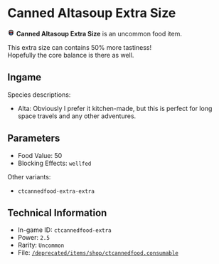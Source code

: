 # Canned Altasoup Extra Size

<img src="https://raw.githubusercontent.com/Ceterai/Enternia/main/deprecated/items/shop/ctcannedfood.png" alt="Canned Altasoup Extra Size icon" loading="lazy" height=16px width="auto" /> **Canned Altasoup Extra Size** is an uncommon food item.

This extra size can contains 50% more tastiness!  
Hopefully the core balance is there as well.

## Ingame

Species descriptions:

- Alta: Obviously I prefer it kitchen-made, but this is perfect for long space travels and any other adventures.

## Parameters

- Food Value: 50
- Blocking Effects: `wellfed`

Other variants:

- `ctcannedfood-extra-extra`

## Technical Information

- In-game ID: `ctcannedfood-extra`
- Power: `2.5`
- Rarity: `Uncommon`
- File: [`/deprecated/items/shop/ctcannedfood.consumable`](https://github.com/Ceterai/Enternia/blob/main/deprecated/items/shop/ctcannedfood.consumable)
